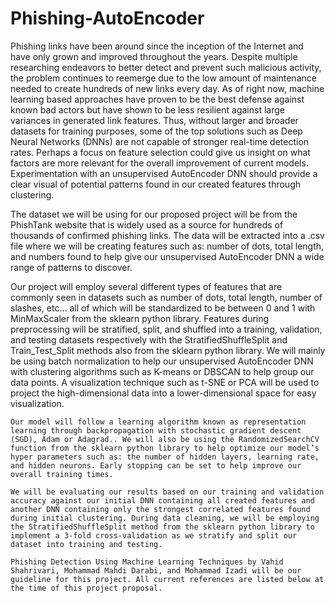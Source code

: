 # Phishing-AutoEncoder

Phishing links have been around since the inception of the Internet and have only grown and improved throughout the years. Despite multiple researching endeavors to better detect and prevent such malicious activity, the problem continues to reemerge due to the low amount of maintenance needed to create hundreds of new links every day. As of right now, machine learning based approaches have proven to be the best defense against known bad actors but have shown to be less resilient against large variances in generated link features. Thus, without larger and broader datasets for training purposes, some of the top solutions such as Deep Neural Networks (DNNs) are not capable of stronger real-time detection rates. Perhaps a focus on feature selection could give us insight on what factors are more relevant for the overall improvement of current models. Experimentation with an unsupervised AutoEncoder DNN should provide a clear visual of potential patterns found in our created features through clustering.

The dataset we will be using for our proposed project will be from the PhishTank website that is widely used as a source for hundreds of thousands of confirmed phishing links. The data will be extracted into a .csv file where we will be creating features such as: number of dots, total length, and numbers found to help give our unsupervised AutoEncoder DNN a wide range of patterns to discover.

Our project will employ several different types of features that are commonly seen in datasets such as number of dots, total length, number of slashes, etc… all of which will be standardized to be between 0 and 1 with MinMaxScaler from the sklearn python library. Features during preprocessing will be stratified, split, and shuffled into a training, validation, and testing datasets respectively with the StratifiedShuffleSplit and Train_Test_Split methods also from the sklearn python library. We will mainly be using batch normalization to help our unsupervised AutoEncoder DNN with clustering algorithms such as K-means or DBSCAN to help group our data points. A visualization technique such as t-SNE or PCA  will be used to project the high-dimensional data into a lower-dimensional space for easy visualization. 

	Our model will follow a learning algorithm known as representation learning through backpropagation with stochastic gradient descent (SGD), Adam or Adagrad.. We will also be using the RandomizedSearchCV function from the sklearn python library to help optimize our model’s hyper parameters such as: the number of hidden layers, learning rate, and hidden neurons. Early stopping can be set to help improve our overall training times.

	We will be evaluating our results based on our training and validation accuracy against our initial DNN containing all created features and another DNN containing only the strongest correlated features found during initial clustering. During data cleaning, we will be employing the StratifiedShuffleSplit method from the sklearn python library to implement a 3-fold cross-validation as we stratify and split our dataset into training and testing.

	Phishing Detection Using Machine Learning Techniques by Vahid Shahrivari, Mohammad Mahdi Darabi, and Mohammad Izadi will be our guideline for this project. All current references are listed below at the time of this project proposal.
